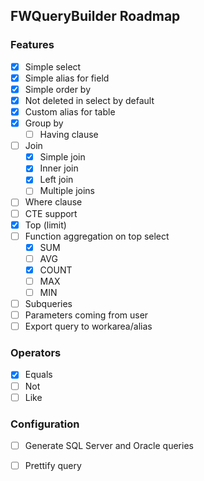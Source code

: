 ## FWQueryBuilder Roadmap

### Features

- [x] Simple select
- [x] Simple alias for field
- [x] Simple order by
- [x] Not deleted in select by default
- [x] Custom alias for table
- [x] Group by
    - [ ] Having clause
- [ ] Join
    - [x] Simple join
    - [x] Inner join
    - [x] Left join
    - [ ] Multiple joins
- [ ] Where clause
- [ ] CTE support
- [x] Top (limit)
- [ ] Function aggregation on top select
    - [x] SUM
    - [ ] AVG
    - [x] COUNT
    - [ ] MAX
    - [ ] MIN
- [ ] Subqueries
- [ ] Parameters coming from user
- [ ] Export query to workarea/alias

### Operators

- [x] Equals
- [ ] Not
- [ ] Like

### Configuration

- [ ] Generate SQL Server and Oracle queries
- [ ] Prettify query

